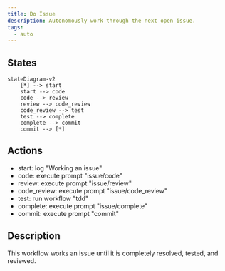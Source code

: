 ```yaml
---
title: Do Issue
description: Autonomously work through the next open issue.
tags:
  - auto
---
```


## States

```mermaid
stateDiagram-v2
    [*] --> start
    start --> code
    code --> review
    review --> code_review
    code_review --> test
    test --> complete
    complete --> commit
    commit --> [*]
```

## Actions

- start: log "Working an issue"
- code: execute prompt "issue/code"
- review: execute prompt "issue/review"
- code_review: execute prompt "issue/code_review"
- test: run workflow "tdd"
- complete: execute prompt "issue/complete"
- commit: execute prompt "commit"

## Description

This workflow works an issue until it is completely resolved, tested, and reviewed.
